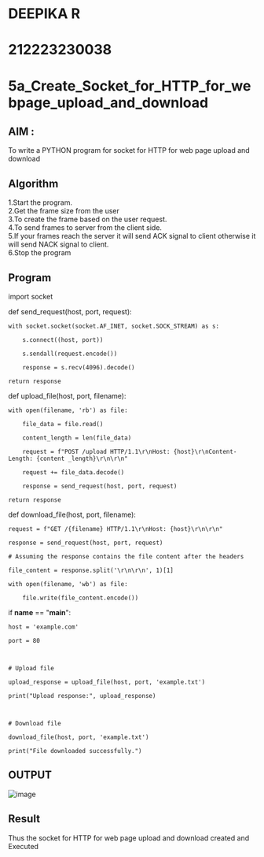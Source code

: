 # DEEPIKA R
# 212223230038

# 5a_Create_Socket_for_HTTP_for_webpage_upload_and_download
## AIM :
To write a PYTHON program for socket for HTTP for web page upload and download
## Algorithm

1.Start the program.
<BR>
2.Get the frame size from the user
<BR>
3.To create the frame based on the user request.
<BR>
4.To send frames to server from the client side.
<BR>
5.If your frames reach the server it will send ACK signal to client otherwise it will send NACK signal to client.
<BR>
6.Stop the program
<BR>
## Program 
import socket


def send_request(host, port, request):

    with socket.socket(socket.AF_INET, socket.SOCK_STREAM) as s:

        s.connect((host, port))
        
        s.sendall(request.encode())
        
        response = s.recv(4096).decode()
    
    return response

def upload_file(host, port, filename):

    with open(filename, 'rb') as file:
    
        file_data = file.read()
        
        content_length = len(file_data)
        
        request = f"POST /upload HTTP/1.1\r\nHost: {host}\r\nContent-Length: {content _length}\r\n\r\n"
        
        request += file_data.decode()
        
        response = send_request(host, port, request)
    
    return response

def download_file(host, port, filename):

    request = f"GET /{filename} HTTP/1.1\r\nHost: {host}\r\n\r\n"
    
    response = send_request(host, port, request)
    
    # Assuming the response contains the file content after the headers
    
    file_content = response.split('\r\n\r\n', 1)[1]
    
    with open(filename, 'wb') as file:
    
        file.write(file_content.encode())



if __name__ == "__main__":

    host = 'example.com'
    
    port = 80



    # Upload file
    
    upload_response = upload_file(host, port, 'example.txt')
    
    print("Upload response:", upload_response)



    # Download file
    
    download_file(host, port, 'example.txt')
    
    print("File downloaded successfully.")



## OUTPUT
![image](https://github.com/deepika3095/5a_Create_Socket_for_HTTP_for_webpage_upload_and_download/assets/151625159/794e0755-5478-4275-a21b-1332e3917738)

## Result
Thus the socket for HTTP for web page upload and download created and Executed
